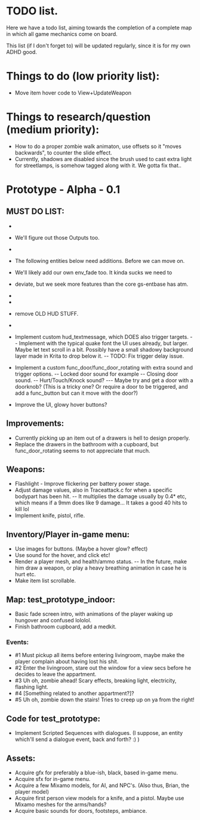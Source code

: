 # TODO list.
Here we have a todo list, aiming towards the completion of a complete map
in which all game mechanics come on board.

This list (if I don't forget to) will be updated regularly, since it is for
my own ADHD good.

# Things to do (low priority list):
- Move item hover code to View+UpdateWeapon

# Things to research/question (medium priority):
- How to do a proper zombie walk animaton, use offsets so it "moves backwards", to counter the slide effect.
- Currently, shadows are disabled since the brush used to cast extra light for streetlamps, is somehow tagged along with it.
  We gotta fix that..

# Prototype - Alpha - 0.1
## MUST DO LIST:
-
- We'll figure out those Outputs too.
-
- The following entities below need additions. Before we can move on.
- We'll likely add our own env_fade too. It kinda sucks we need to
- deviate, but we seek more features than the core gs-entbase has atm.
-
-
- remove OLD HUD STUFF.
-
- Implement custom hud_textmessage, which DOES also trigger targets.
  -- Implement with the typical quake font the UI uses already, but
     larger. Maybe let text scroll in a bit. Possibly have a small shadowy background layer made in Krita to drop below it.
  -- TODO: Fix trigger delay issue.

- Implement a custom func_door/func_door_rotating with extra sound and trigger options.
  -- Locked door sound for example
  -- Closing door sound.
  -- Hurt/Touch/Knock sound?
  --- Maybe try and get a door with a doorknob? (This is a tricky one?
  Or require a door to be triggered, and add a func_button but can it move with the door?)

- Improve the UI, glowy hover buttons?

## Improvements:
- Currently picking up an item out of a drawers is hell to design properly.
- Replace the drawers in the bathroom with a cupboard, but func_door_rotating seems to not appreciate that much.

## Weapons:
- Flashlight - Improve flickering per battery power stage.
- Adjust damage values, also in Traceattack.c for when a specific bodypart has been hit.
    -- It multiplies the damage usually by 0.4* etc, which means if a 9mm does like 9 damage... It takes a good 40 hits to kill lol
- Implement knife, pistol, rifle.

## Inventory/Player in-game menu:
- Use images for buttons. (Maybe a hover glow? effect)
- Use sound for the hover, and click etc!
- Render a player mesh, and health/ammo status.
    -- In the future, make him draw a weapon, or play a heavy breathing animation in case he is hurt etc.
- Make item list scrollable.

## Map: test_prototype_indoor:
- Basic fade screen intro, with animations of the player waking up hungover and confused lololol.
- Finish bathroom cupboard, add a medkit.

### Events:
- #1 Must pickup all items before entering livingroom, maybe make the player complain about having lost his shit.
- #2 Enter the livingroom, stare out the window for a view secs before he decides to leave the appartment.
- #3 Uh oh, zombie ahead! Scary effects, breaking light, electricity, flashing light.
- #4 [Something related to another appartment?]?
- #5 Uh oh, zombie down the stairs! Tries to creep up on ya from the right!

## Code for test_prototype:
- Implement Scripted Sequences with dialogues. (I suppose, an entity which'll send a dialogue event, back and forth? :) )

## Assets:
- Acquire gfx for preferably a blue-ish, black, based in-game menu.
- Acquire sfx for in-game menu.
- Acquire a few Mixamo models, for AI, and NPC's. (Also thus, Brian, the player model)
- Acquire first person view models for a knife, and a pistol. Maybe use Mixamo meshes for the arms/hands?
- Acquire basic sounds for doors, footsteps, ambiance.
